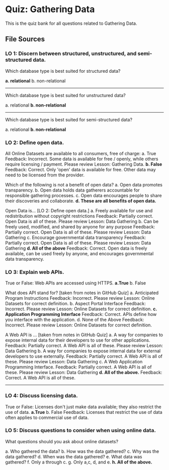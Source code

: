 # Quiz: Gathering Data

This is the quiz bank for all questions related to Gathering Data.

## File Sources

### LO 1: Discern between structured, unstructured, and semi-structured data.

Which database type is best suited for structured data?

**a. relational**
b. non-relational

--------

Which database type is best suited for unstructured data?

a. relational
**b. non-relational**

--------

Which database type is best suited for semi-structured data?

a. relational
**b. non-relational**


### LO 2: Define open data. 

All Online Datasets are available to all consumers, free of charge:
a. True
Feedback:  Incorrect.  Some data is available for free / openly, while others require licensing / payment. Please review Lesson: Gathering Data.
**b. False**
Feedback:  Correct.  Only 'open' data is available for free.  Other data may need to be licensed from the provider. 

Which of the following is not a benefit of open data?
a. Open data promotes transparency.
b. Open data holds data gatherers accountable for responsible gathering processes. 
c. Open data encourages people to share their discoveries and collaborate.
**d. These are all benefits of open data.**


Open Data is… [LO 2: Define open data.]
a. Freely available for use and redistribution without copyright restrictions
Feedback:  Partially correct.  Open Data is all of these.  Please review Lesson:  Data Gathering
b. Can be freely used, modified, and shared by anyone for any purpose
Feedback:  Partially correct.  Open Data is all of these.  Please review Lesson:  Data Gathering
c. Encourage governmental data transparency
Feedback:  Partially correct.  Open Data is all of these.  Please review Lesson:  Data Gathering
**d. All of the above**
Feedback:  Correct.  Open data is freely available, can be used freely by anyone, and encourages governmental data transparency.

### LO 3: Explain web APIs. 

True or False: Web APIs are accessed using HTTPS.
**a.True**
b. False

What does API stand for? [taken from notes in GitHub Quiz]
a. Anticipated Program Instructions
Feedback:  Incorrect.  Please review Lesson: Online Datasets for correct definition.
b. Aspect Portal Interface
Feedback:  Incorrect.  Please review Lesson: Online Datasets for correct definition.
**c. Application Programming Interface**
Feedback:  Correct.  APIs define how you interface with the application.
d. None of the Above
Feedback:  Incorrect.  Please review Lesson: Online Datasets for correct definition.

A Web API is … [taken from notes in GitHub Quiz]
a. A way for companies to expose internal data for their developers to use for other applications.
Feedback:  Partially correct.  A Web API is all of these.  Please review Lesson:  Data Gathering
b. A way for companies to expose internal data for external developers to use externally.
Feedback:  Partially correct.  A Web API is all of these.  Please review Lesson:  Data Gathering
c. A Web Application Programming Interface.
Feedback:  Partially correct.  A Web API is all of these.  Please review Lesson:  Data Gathering
**d. All of the above.**
Feedback:  Correct.  A Web API is all of these.

--------

### LO 4: Discuss licensing data. 

True or False: Licenses don't just make data available; they also restrict the use of data.
**a.True**
b. False
Feedback: Licenses that restrict the use of data often applies to commercial use of data. 

### LO 5: Discuss questions to consider when using online data. 

What questions should you ask about online datasets?

a. Who gathered the data?
b. How was the data gathered?
c. Why was the data gathered?
d. When was the data gathered?
e. What data was gathered?
f. Only a through c.
g. Only a,c, d, and e.
**h. All of the above.**
